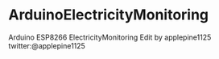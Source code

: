 # ArduinoElectricityMonitoring
Arduino ESP8266 ElectricityMonitoring
Edit by applepine1125
twitter:@applepine1125
